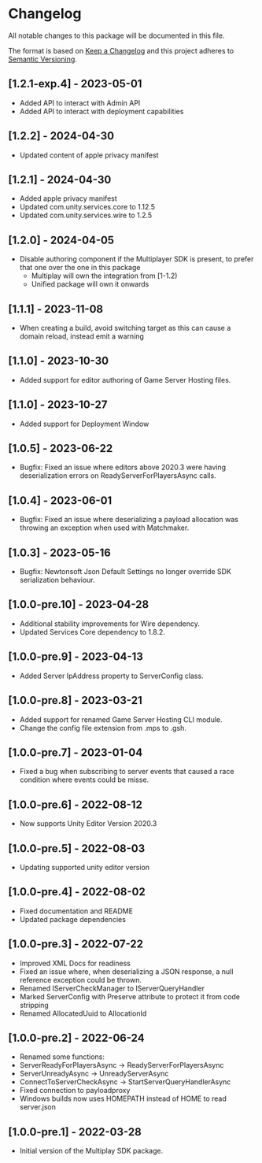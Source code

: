 # Changelog

All notable changes to this package will be documented in this file.

The format is based on [Keep a Changelog](http://keepachangelog.com/en/1.0.0/)
and this project adheres to [Semantic Versioning](http://semver.org/spec/v2.0.0.html).

## [1.2.1-exp.4] - 2023-05-01
* Added API to interact with Admin API
* Added API to interact with deployment capabilities

## [1.2.2] - 2024-04-30
* Updated content of apple privacy manifest

## [1.2.1] - 2024-04-30
* Added apple privacy manifest
* Updated com.unity.services.core to 1.12.5
* Updated com.unity.services.wire to 1.2.5

## [1.2.0] - 2024-04-05
* Disable authoring component if the Multiplayer SDK is present, to prefer that one over the one in this package
  * Multiplay will own the integration from [1-1.2)
  * Unified package will own it onwards

## [1.1.1] - 2023-11-08
* When creating a build, avoid switching target as this can cause a domain reload, instead emit a warning

## [1.1.0] - 2023-10-30
* Added support for editor authoring of Game Server Hosting files.

## [1.1.0] - 2023-10-27
* Added support for Deployment Window

## [1.0.5] - 2023-06-22
* Bugfix: Fixed an issue where editors above 2020.3 were having deserialization errors on ReadyServerForPlayersAsync calls.

## [1.0.4] - 2023-06-01
* Bugfix: Fixed an issue where deserializing a payload allocation was throwing an exception when used with Matchmaker.

## [1.0.3] - 2023-05-16
* Bugfix: Newtonsoft Json Default Settings no longer override SDK serialization behaviour.

## [1.0.0-pre.10] - 2023-04-28
* Additional stability improvements for Wire dependency.
* Updated Services Core dependency to 1.8.2.

## [1.0.0-pre.9] - 2023-04-13
* Added Server IpAddress property to ServerConfig class.

## [1.0.0-pre.8] - 2023-03-21

* Added support for renamed Game Server Hosting CLI module.
* Change the config file extension from .mps to .gsh.

## [1.0.0-pre.7] - 2023-01-04

* Fixed a bug when subscribing to server events that caused a race condition where events could be misse.

## [1.0.0-pre.6] - 2022-08-12

* Now supports Unity Editor Version 2020.3

## [1.0.0-pre.5] - 2022-08-03

* Updating supported unity editor version

## [1.0.0-pre.4] - 2022-08-02

* Fixed documentation and README
* Updated package dependencies

## [1.0.0-pre.3] - 2022-07-22

* Improved XML Docs for readiness
* Fixed an issue where, when deserializing a JSON response, a null reference exception could be thrown.
* Renamed IServerCheckManager to IServerQueryHandler
* Marked ServerConfig with Preserve attribute to protect it from code stripping
* Renamed AllocatedUuid to AllocationId

## [1.0.0-pre.2] - 2022-06-24

* Renamed some functions:
 * ServerReadyForPlayersAsync -> ReadyServerForPlayersAsync
 * ServerUnreadyAsync -> UnreadyServerAsync
 * ConnectToServerCheckAsync -> StartServerQueryHandlerAsync
* Fixed connection to payloadproxy
* Windows builds now uses HOMEPATH instead of HOME to read server.json

## [1.0.0-pre.1] - 2022-03-28

* Initial version of the Multiplay SDK package.
